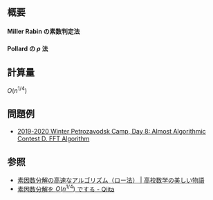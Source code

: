 ## 概要
#### Miller Rabin の素数判定法

#### Pollard の $\rho$ 法

## 計算量
$O(n^{1/4})$

## 問題例
- [2019-2020 Winter Petrozavodsk Camp, Day 8: Almost Algorithmic Contest D. FFT Algorithm](https://codeforces.com/gym/103261/problem/D)

## 参照
- [素因数分解の高速なアルゴリズム（ロー法） | 高校数学の美しい物語](https://manabitimes.jp/math/1192)
- [素因数分解を $O(n^{1/4})$ でする - Qiita](https://qiita.com/Kiri8128/items/eca965fe86ea5f4cbb98)